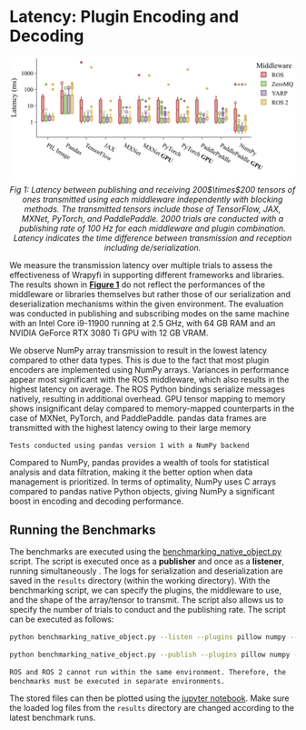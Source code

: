 # Latency: Plugin Encoding and Decoding

<p align="center">
  <a id="figure-1"></a>
  <img width="640" src="https://raw.githubusercontent.com/fabawi/wrapyfi/main/assets/evaluation/native_object_benchmarks_latest.png">
  <br>
  <em>Fig 1: Latency between publishing and receiving 200$\times$200 tensors of ones transmitted using each middleware independently with blocking methods. The transmitted tensors include those of TensorFlow, JAX, MXNet, PyTorch, and PaddlePaddle. 2000 trials are conducted with a publishing rate of 100 Hz for each middleware and plugin combination. Latency indicates the time difference between transmission and reception including de/serialization.</em>
</p>

We measure the transmission latency over multiple trials to assess the effectiveness of Wrapyfi in supporting different 
frameworks and libraries. The results shown in [**Figure 1**](#figure-1) do not reflect the performances of the 
middleware or libraries themselves but rather those of our serialization and deserialization mechanisms within the given 
environment. The evaluation was conducted in publishing and subscribing modes on the same machine with an 
Intel Core i9-11900 running at 2.5 GHz, with 64 GB RAM and an NVIDIA GeForce RTX 3080 Ti GPU with 12 GB VRAM. 

We observe NumPy array transmission to result in the lowest latency compared to other data types. This is due to the
fact that most plugin encoders are implemented using NumPy arrays.
Variances in performance appear most significant with the ROS middleware, which also results in the highest 
latency on average. The ROS Python bindings serialize messages natively, resulting in additional overhead. 
GPU tensor mapping to memory shows insignificant delay compared to memory-mapped counterparts in the case of MXNet, 
PyTorch, and PaddlePaddle. pandas data frames are transmitted with the highest latency owing to their large memory

```{warning}
Tests conducted using pandas version 1 with a NumPy backend 
```

Compared to NumPy, pandas provides a wealth of tools for statistical analysis and data filtration, 
making it the better option when data management is prioritized. In terms of optimality, NumPy uses C arrays compared to 
pandas native Python objects, giving NumPy a significant boost in encoding and decoding performance.

## Running the Benchmarks

The benchmarks are executed using the 
[benchmarking_native_object.py](https://github.com/fabawi/wrapyfi/blob/main/wrapyfi/tests/tools/benchmarking_native_object.py) script. 
The script is executed once as a **publisher** and once as a **listener**, running simultaneously . 
The logs for serialization and deserialization are
saved in the `results` directory (within the working directory). With the benchmarking script, 
we can specify the plugins, the middleware to use, and the
shape of the array/tensor to transmit. The script also allows us to specify the number of trials to conduct and the
publishing rate. The script can be executed as follows:

```bash
python benchmarking_native_object.py --listen --plugins pillow numpy --mwares ros yarp --width 200 --height 200 --trials 2000
```

```bash
python benchmarking_native_object.py --publish --plugins pillow numpy --mwares ros yarp --width 200 --height 200 --trials 2000
```

```{warning}
ROS and ROS 2 cannot run within the same environment. Therefore, the benchmarks must be executed in separate environments.
```

The stored files can then be plotted using the [jupyter notebook](https://github.com/fabawi/wrapyfi/blob/main/wrapyfi/tests/tools/benchmarking_plotter.ipynb). 
Make sure the loaded log files from the `results` directory are changed according to the latest benchmark runs. 
